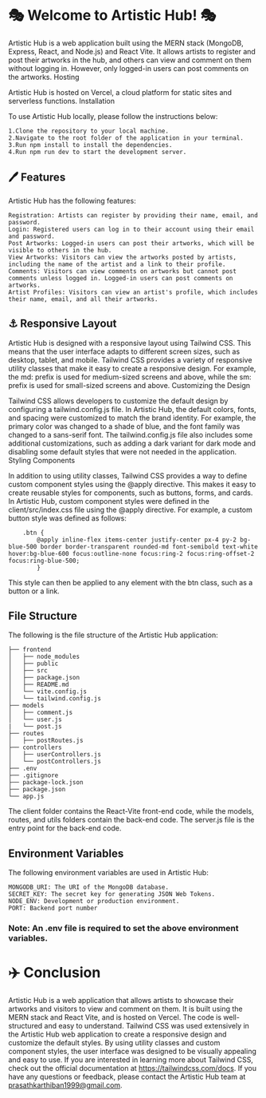 # 🎭 Welcome to Artistic Hub! 🎭

Artistic Hub is a web application built using the MERN stack (MongoDB, Express, React, and Node.js) and React Vite. It allows artists to register and post their artworks in the hub, and others can view and comment on them without logging in. However, only logged-in users can post comments on the artworks.
Hosting

Artistic Hub is hosted on Vercel, a cloud platform for static sites and serverless functions.
Installation

To use Artistic Hub locally, please follow the instructions below:

    1.Clone the repository to your local machine.
    2.Navigate to the root folder of the application in your terminal.
    3.Run npm install to install the dependencies.
    4.Run npm run dev to start the development server.

## 🖊️ Features

Artistic Hub has the following features:

    Registration: Artists can register by providing their name, email, and password.
    Login: Registered users can log in to their account using their email and password.
    Post Artworks: Logged-in users can post their artworks, which will be visible to others in the hub.
    View Artworks: Visitors can view the artworks posted by artists, including the name of the artist and a link to their profile.
    Comments: Visitors can view comments on artworks but cannot post comments unless logged in. Logged-in users can post comments on artworks.
    Artist Profiles: Visitors can view an artist's profile, which includes their name, email, and all their artworks.

## ⚓ Responsive Layout

Artistic Hub is designed with a responsive layout using Tailwind CSS. This means that the user interface adapts to different screen sizes, such as desktop, tablet, and mobile. Tailwind CSS provides a variety of responsive utility classes that make it easy to create a responsive design. For example, the md: prefix is used for medium-sized screens and above, while the sm: prefix is used for small-sized screens and above.
Customizing the Design

Tailwind CSS allows developers to customize the default design by configuring a tailwind.config.js file. In Artistic Hub, the default colors, fonts, and spacing were customized to match the brand identity. For example, the primary color was changed to a shade of blue, and the font family was changed to a sans-serif font. The tailwind.config.js file also includes some additional customizations, such as adding a dark variant for dark mode and disabling some default styles that were not needed in the application.
Styling Components

In addition to using utility classes, Tailwind CSS provides a way to define custom component styles using the @apply directive. This makes it easy to create reusable styles for components, such as buttons, forms, and cards. In Artistic Hub, custom component styles were defined in the client/src/index.css file using the @apply directive. For example, a custom button style was defined as follows:

```
    .btn {
        @apply inline-flex items-center justify-center px-4 py-2 bg-blue-500 border border-transparent rounded-md font-semibold text-white hover:bg-blue-600 focus:outline-none focus:ring-2 focus:ring-offset-2 focus:ring-blue-500;
        }
```

This style can then be applied to any element with the btn class, such as a button or a link.

## File Structure

The following is the file structure of the Artistic Hub application:

    ├── frontend
    │   ├── node_modules
    │   ├── public
    │   ├── src
    │   ├── package.json
    │   ├── README.md
    │   └── vite.config.js
    │   └── tailwind.config.js
    ├── models
    │   ├── comment.js
    │   └── user.js
    |   └── post.js
    ├── routes
    │   ├── postRoutes.js
    ├── controllers
    │   ├── userControllers.js
    │   └── postControllers.js
    ├── .env
    ├── .gitignore
    ├── package-lock.json
    ├── package.json
    └── app.js

The client folder contains the React-Vite front-end code, while the models, routes, and utils folders contain the back-end code. The server.js file is the entry point for the back-end code.

## Environment Variables

The following environment variables are used in Artistic Hub:

    MONGODB_URI: The URI of the MongoDB database.
    SECRET_KEY: The secret key for generating JSON Web Tokens.
    NODE_ENV: Development or production environment.
    PORT: Backend port number

### Note: An .env file is required to set the above environment variables.

# ✈️ Conclusion

Artistic Hub is a web application that allows artists to showcase their artworks and visitors to view and comment on them. It is built using the MERN stack and React Vite, and is hosted on Vercel. The code is well-structured and easy to understand.
Tailwind CSS was used extensively in the Artistic Hub web application to create a responsive design and customize the default styles. By using utility classes and custom component styles, the user interface was designed to be visually appealing and easy to use. If you are interested in learning more about Tailwind CSS, check out the official documentation at https://tailwindcss.com/docs. If you have any questions or feedback, please contact the Artistic Hub team at prasathkarthiban1999@gmail.com.
